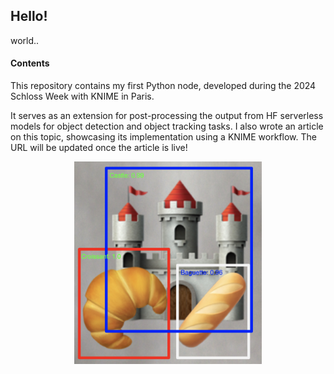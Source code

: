 ## Hello!
world..
#### Contents

This repository contains my first Python node, developed during the 2024 Schloss Week with KNIME in Paris.

It serves as an extension for post-processing the output from HF serverless models for object detection and object tracking tasks. I also wrote an article on this topic, showcasing its implementation using a KNIME workflow. The URL will be updated once the article is live!

<div style="text-align: center;">
  <img src="./knime_img_proc/icons/icon2.png" alt="My croissant node" width="300"/>
</div>
